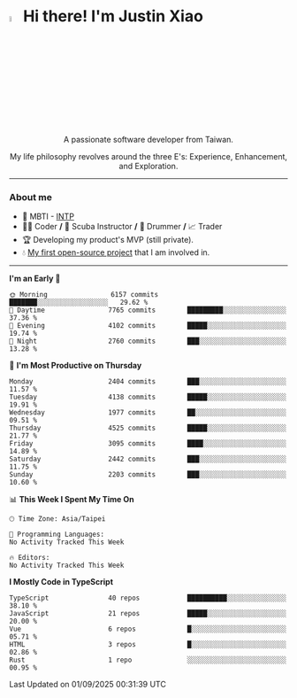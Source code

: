 # <img src="https://media.giphy.com/media/hvRJCLFzcasrR4ia7z/giphy.gif" width="5%">Hi there! I'm Justin Xiao
<p align="center">A passionate software developer from Taiwan.  </p>
<p align="center">My life philosophy revolves around the three E's: Experience, Enhancement, and Exploration.</p>

---
### About me
- 👀 MBTI - [INTP](https://www.16personalities.com/intp-personality)
- 👨‍💻 Coder **/** 🤿 Scuba Instructor **/** 🥁 Drummer **/** 📈 Trader
- 🏆 Developing my product's MVP (still private).
- 💧 [My first open-source project](https://github.com/Game-as-a-Service/Game-Lobby-Web) that I am involved in.

---
<!--START_SECTION:waka-->
**I'm an Early 🐤** 

```text
🌞 Morning                6157 commits        ███████░░░░░░░░░░░░░░░░░░   29.62 % 
🌆 Daytime                7765 commits        █████████░░░░░░░░░░░░░░░░   37.36 % 
🌃 Evening                4102 commits        █████░░░░░░░░░░░░░░░░░░░░   19.74 % 
🌙 Night                  2760 commits        ███░░░░░░░░░░░░░░░░░░░░░░   13.28 % 
```
📅 **I'm Most Productive on Thursday** 

```text
Monday                   2404 commits        ███░░░░░░░░░░░░░░░░░░░░░░   11.57 % 
Tuesday                  4138 commits        █████░░░░░░░░░░░░░░░░░░░░   19.91 % 
Wednesday                1977 commits        ██░░░░░░░░░░░░░░░░░░░░░░░   09.51 % 
Thursday                 4525 commits        █████░░░░░░░░░░░░░░░░░░░░   21.77 % 
Friday                   3095 commits        ████░░░░░░░░░░░░░░░░░░░░░   14.89 % 
Saturday                 2442 commits        ███░░░░░░░░░░░░░░░░░░░░░░   11.75 % 
Sunday                   2203 commits        ███░░░░░░░░░░░░░░░░░░░░░░   10.60 % 
```


📊 **This Week I Spent My Time On** 

```text
🕑︎ Time Zone: Asia/Taipei

💬 Programming Languages: 
No Activity Tracked This Week

🔥 Editors: 
No Activity Tracked This Week
```

**I Mostly Code in TypeScript** 

```text
TypeScript               40 repos            ██████████░░░░░░░░░░░░░░░   38.10 % 
JavaScript               21 repos            █████░░░░░░░░░░░░░░░░░░░░   20.00 % 
Vue                      6 repos             █░░░░░░░░░░░░░░░░░░░░░░░░   05.71 % 
HTML                     3 repos             █░░░░░░░░░░░░░░░░░░░░░░░░   02.86 % 
Rust                     1 repo              ░░░░░░░░░░░░░░░░░░░░░░░░░   00.95 % 
```




 Last Updated on 01/09/2025 00:31:39 UTC
<!--END_SECTION:waka-->

